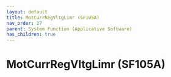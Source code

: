 ```yaml
---
layout: default
title: MotCurrRegVltgLimr (SF105A)
nav_order: 27
parent: System Function (Applicative Software)
has_children: true
---
```

# MotCurrRegVltgLimr (SF105A)
